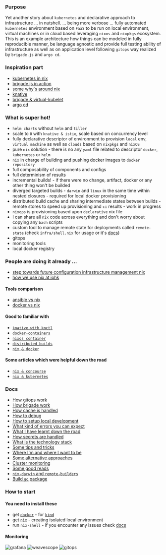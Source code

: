 ### Purpose
Yet another story about `kubernetes` and declarative approach to infrastructure ... in nutshell. 
... being more verbose ... fully automated `kubernetes` environment based on `FaaS` to be run on local environment, virtual machines or in cloud based leveraging `nixos` and `nixpkgs` ecosystem. This is an example architecture how things can be modeled in fully reproducible manner, be language agnostic and 
provide full testing ability of infrastructure as well as on application level following `gitops` way realized by `brigade.js` and `argo cd`.

### Inspiration part
* [kubernetes in nix](https://www.youtube.com/watch?v=XgZWbrBLP4I)
* [brigade js in action](https://www.youtube.com/watch?v=yhfc0FKdFc8&t=1s)
* [some why`s around nix](https://www.youtube.com/watch?v=YbUPdv03ciI)
* [knative](https://www.youtube.com/watch?v=69OfdJ5BIzs)
* [brigade & virtual-kubelet](https://cloudblogs.microsoft.com/opensource/2019/04/01/brigade-kubernetes-serverless-tutorial/)
* [argo cd](https://argoproj.github.io/argo-cd/)

### What is super hot!
* `helm charts` without `helm` and `tiller`
* scale to `0` with `knative & istio`, scale based on concurrency level
* fully declarative descriptor of environment to provision `local` env, `virtual machine` as well as `clouds` based on `nixpkgs` and `nixOS`
* pure `nix` solution - there is no any `yaml` file related to descriptor `docker`, `kubernetes` or `helm`
* `nix` in charge of building and pushing docker images to `docker repository`
* full composability of components and configs
* full determinism of results
* incremental builds! - if there were no change, artifact, docker or any other thing won't be builded
* diverged targeted builds - `darwin` and `linux` in the same time within nested closures - required for local docker provisioning
* distributed build cache and sharing intermediate states between builds - remote stores to speed up provisioning and `ci` results - work in progress
* `nixops` is provisioning based upon `declarative` nix file
* I can share all `nix` code across everything and don't worry about copying any `bash` scripts
* custom tool to manage remote state for deployments called `remote-state` (check `infra/shell.nix` for usage or it's [docs](/packages/remote-state/README.md))
* gitops
* monitoring tools
* local docker registry

### People are doing it already ...
* [step towards future configuration infrastructure management nix](https://container-solutions.com/step-towards-future-configuration-infrastructure-management-nix/)
* [how we use nix at iohk](https://iohk.io/blog/how-we-use-nix-at-iohk/)

#### Tools comparison
* [ansible vs nix](https://github.com/WeAreWizards/blog/blob/master/content/articles/ansible-and-nix.md)
* [docker vs nix](https://discourse.nixos.org/t/is-there-much-difference-between-using-nix-shell-and-docker-for-local-development/807)

#### Good to familiar with
* [`knative with knctl`](https://developer.ibm.com/blogs/knctl-a-simpler-way-to-work-with-knative/)
* [`docker-containers`](https://github.com/NixOS/nixpkgs/pull/55179)
* [`nixos container`](https://nixos.org/nixos/manual/#ch-containers)
* [`distributed builds`](https://nixos.wiki/wiki/Distributed_build)
* [`nix & docker`](https://github.com/NixOS/nixpkgs/blob/master/pkgs/build-support/docker/examples.nix)

#### Some articles which were helpful down the road
* [`nix & concourse`](https://memo.barrucadu.co.uk/concourseci-nixos.html)
* [`nix & kubernetes`](https://rzetterberg.github.io/kubernetes-nixos.html)

### Docs
* [How gitops work](/docs/gitops.md)
* [How brigade work](/docs/brigade.md)
* [How cache is handled](/docs/cache.md)
* [How to debug](/docs/debugging.md)
* [How to setup local development](/docs/development.md)
* [What kind of errors you can expect](/docs/errors.md)
* [What I have learnt down the road](/docs/lessons-learnt.md)
* [How secrets are handled](/docs/secrets.md)
* [What is the technology stack](/docs/stack.md)
* [Some tips and tricks](/docs/tips-and-tricks.md)
* [Where I'm and where I want to be](/docs/roadmap.md)
* [Some alternative approaches](/docs/alternatives.md)
* [Cluster monitoring](/docs/monitoring.md)
* [Some good reads](/docs/reads.md)
* [`nix-darwin` and `remote-builders`](/docs/linux-darwin-builds.md)
* [Build `go` package](/docs/building-go-packages.md)

### How to start

#### You need to install these
* get [`docker`](https://www.docker.com/products/docker-desktop) - for [`kind`](https://kind.sigs.k8s.io/)
* get [`nix`](https://nixos.org/nix/download.html) - creating isolated local environment
* run `nix-shell` - if you encounter any issues check [docs](/docs/)

#### Monitoring
![grafana](https://bitbucket.org/repo/6zKBnz9/images/1943034243-Screenshot%202019-06-19%20at%2013.45.21.png)
![weavescope](https://bitbucket.org/repo/6zKBnz9/images/3906895708-Screenshot%202019-06-19%20at%2013.45.55.png)
![gitops](https://bitbucket.org/repo/6zKBnz9/images/1558410695-Screenshot%202019-07-10%20at%2010.38.17.png)